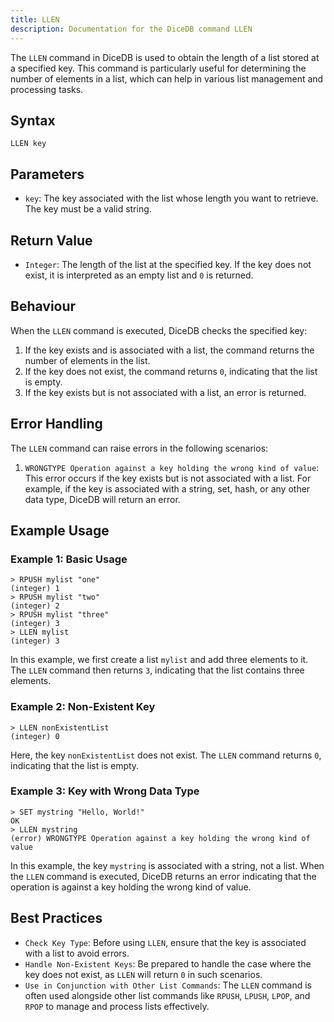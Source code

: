 ```yaml
---
title: LLEN
description: Documentation for the DiceDB command LLEN
---
```


The `LLEN` command in DiceDB is used to obtain the length of a list stored at a specified key. This command is particularly useful for determining the number of elements in a list, which can help in various list management and processing tasks.

## Syntax

```
LLEN key
```

## Parameters

- `key`: The key associated with the list whose length you want to retrieve. The key must be a valid string.

## Return Value

- `Integer`: The length of the list at the specified key. If the key does not exist, it is interpreted as an empty list and `0` is returned.

## Behaviour

When the `LLEN` command is executed, DiceDB checks the specified key:

1. If the key exists and is associated with a list, the command returns the number of elements in the list.
1. If the key does not exist, the command returns `0`, indicating that the list is empty.
1. If the key exists but is not associated with a list, an error is returned.

## Error Handling

The `LLEN` command can raise errors in the following scenarios:

1. `WRONGTYPE Operation against a key holding the wrong kind of value`: This error occurs if the key exists but is not associated with a list. For example, if the key is associated with a string, set, hash, or any other data type, DiceDB will return an error.

## Example Usage

### Example 1: Basic Usage

```DiceDB
> RPUSH mylist "one"
(integer) 1
> RPUSH mylist "two"
(integer) 2
> RPUSH mylist "three"
(integer) 3
> LLEN mylist
(integer) 3
```

In this example, we first create a list `mylist` and add three elements to it. The `LLEN` command then returns `3`, indicating that the list contains three elements.

### Example 2: Non-Existent Key

```DiceDB
> LLEN nonExistentList
(integer) 0
```

Here, the key `nonExistentList` does not exist. The `LLEN` command returns `0`, indicating that the list is empty.

### Example 3: Key with Wrong Data Type

```DiceDB
> SET mystring "Hello, World!"
OK
> LLEN mystring
(error) WRONGTYPE Operation against a key holding the wrong kind of value
```

In this example, the key `mystring` is associated with a string, not a list. When the `LLEN` command is executed, DiceDB returns an error indicating that the operation is against a key holding the wrong kind of value.

## Best Practices

- `Check Key Type`: Before using `LLEN`, ensure that the key is associated with a list to avoid errors.
- `Handle Non-Existent Keys`: Be prepared to handle the case where the key does not exist, as `LLEN` will return `0` in such scenarios.
- `Use in Conjunction with Other List Commands`: The `LLEN` command is often used alongside other list commands like `RPUSH`, `LPUSH`, `LPOP`, and `RPOP` to manage and process lists effectively.
